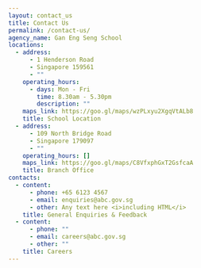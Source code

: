 ```yaml
---
layout: contact_us
title: Contact Us
permalink: /contact-us/
agency_name: Gan Eng Seng School
locations:
  - address:
      - 1 Henderson Road
      - Singapore 159561
      - ""
    operating_hours:
      - days: Mon - Fri
        time: 8.30am - 5.30pm
        description: ""
    maps_link: https://goo.gl/maps/wzPLxyu2XgqVtALb8
    title: School Location
  - address:
      - 109 North Bridge Road
      - Singapore 179097
      - ""
    operating_hours: []
    maps_link: https://goo.gl/maps/C8VfxphGxT2GsfcaA
    title: Branch Office
contacts:
  - content:
      - phone: +65 6123 4567
      - email: enquiries@abc.gov.sg
      - other: Any text here <i>including HTML</i>
    title: General Enquiries & Feedback
  - content:
      - phone: ""
      - email: careers@abc.gov.sg
      - other: ""
    title: Careers
---
```

